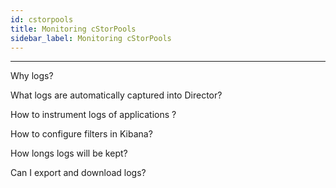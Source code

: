 ```yaml
---
id: cstorpools
title: Monitoring cStorPools
sidebar_label: Monitoring cStorPools
---
```


------



Why logs?



What logs are automatically captured into Director?



How to instrument logs of applications ?



How to configure filters in Kibana?



How longs logs will be kept?



Can I export and download logs?

